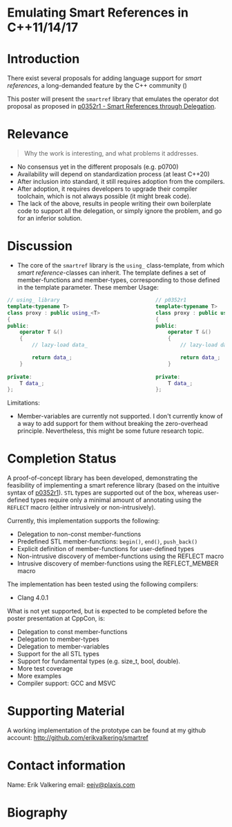 Emulating Smart References in C++11/14/17
=========================================

# Introduction

There exist several proposals for adding language support for _smart references_, a long-demanded feature by the C++ community ()

This poster will present the `smartref` library that emulates the operator dot proposal as proposed in [p0352r1 - Smart References through Delegation](https://wg21.link/p0352r1).


# Relevance

> Why the work is interesting, and what problems it addresses.

- No consensus yet in the different proposals (e.g. p0700)
- Availability will depend on standardization process (at least C++20)
- After inclusion into standard, it still requires adoption from the compilers.
- After adoption, it requires developers to upgrade their compiler toolchain, which is not always possible (it might break code).
- The lack of the above, results in people writing their own boilerplate code to support all the delegation, or simply ignore the problem, and go for an inferior solution.

# Discussion

- The core of the `smartref` library is the `using_` class-template, from which _smart reference_-classes can inherit. The template defines a set of member-functions and member-types, corresponding to those defined in the template parameter. These member
Usage:
```c++
// using_ library                               // p0352r1
template<typename T>                            template<typename T>
class proxy : public using_<T>                  class proxy : public using T
{                                               {
public:                                         public:
    operator T &()                                  operator T &()
    {                                               {
        // lazy-load data_                              // lazy-load data_

        return data_;                                   return data_;
    }                                               }
    
private:                                        private:
    T data_;                                        T data_;
};                                              };
```

Limitations:
- Member-variables are currently not supported. I don't currently know of a way to add support for them without breaking the zero-overhead principle. Nevertheless, this might be some future research topic.

# Completion Status

A proof-of-concept library has been developed, demonstrating the feasibility of implementing a smart reference library (based on the intuitive syntax of [p0352r1](https://wg21.link/p0352r1)). `STL` types are supported out of the box, whereas user-defined types require only a minimal amount of annotating using the `REFLECT` macro (either intrusively or non-intrusively).

Currently, this implementation supports the following:
- Delegation to non-const member-functions
- Predefined STL member-functions: `begin()`, `end()`, `push_back()`
- Explicit definition of member-functions for user-defined types
- Non-intrusive discovery of member-functions using the REFLECT macro
- Intrusive discovery of member-functions using the REFLECT_MEMBER macro

The implementation has been tested using the following compilers:
- Clang 4.0.1

What is not yet supported, but is expected to be completed before the poster presentation at CppCon, is:
- Delegation to const member-functions
- Delegation to member-types
- Delegation to member-variables
- Support for the all STL types
- Support for fundamental types (e.g. size_t, bool, double).
- More test coverage
- More examples
- Compiler support: GCC and MSVC

# Supporting Material

A working implementation of the prototype can be found at my github account: <http://github.com/erikvalkering/smartref>

# Contact information

Name: Erik Valkering
email: <eejv@plaxis.com>

# Biography

